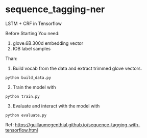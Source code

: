 # sequence_tagging-ner
LSTM + CRF in Tensorflow

Before Starting You need:
1. glove.6B.300d embedding vector
2. IOB label samples

Than:
1. Build vocab from the data and extract trimmed glove vectors.
```
python build_data.py
```

2. Train the model with
```
python train.py
```

3. Evaluate and interact with the model with
```
python evaluate.py
```
Ref: https://guillaumegenthial.github.io/sequence-tagging-with-tensorflow.html
